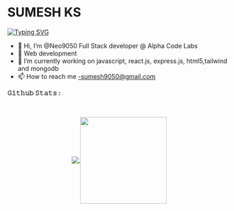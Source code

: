 # SUMESH KS

<a href="https://git.io/typing-svg"><img src="https://readme-typing-svg.demolab.com?font=Fira+Code&pause=1000&color=8842F7&multiline=true&width=435&lines=MERN+STACK+DEVELOPER" alt="Typing SVG" /></a>


- 👋 Hi, I’m @Neo9050 Full Stack developer @ Alpha Code Labs
- 👀 Web development
- 🌱 I’m currently working on javascript, react.js, express.js, html5,tailwind and mongodb
- 📫 How to reach me -sumesh9050@gmail.com


<strong>𝙶𝚒𝚝𝚑𝚞𝚋 𝚂𝚝𝚊𝚝𝚜 : </strong>
</summary>
<br>

<p align="center">
  <a href="https://github.com/neo9050">
    <img align="center" src="https://github-readme-stats.vercel.app/api?username=Singhcsm&show_icons=true&hide_border=true&title_color=94b4a4&amp&icon_color=FFFFFF&amp&text_color=FFFFFF&amp&bg_color=000000&count_private=true&include_all_commits=true"/>
  </a>
  <a href="https://github.com/neo9050">
    <img align="center" height="195px" src="https://github-readme-stats.vercel.app/api/top-langs/?username=neo9050&text_color=FFFFFF&bg_color=000000&title_color=94b4a4&langs_count=15&layout=compact&hide_border=true" />
  </a>
</p>
</details>
<br>

<!---
Neo9050/Neo9050 is a ✨ special ✨ repository because its `README.md` (this file) appears on your GitHub profile.
You can click the Preview link to take a look at your changes.
--->

